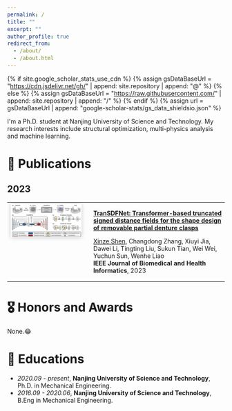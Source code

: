 ```yaml
---
permalink: /
title: ""
excerpt: ""
author_profile: true
redirect_from: 
  - /about/
  - /about.html
---
```


{% if site.google_scholar_stats_use_cdn %}
{% assign gsDataBaseUrl = "https://cdn.jsdelivr.net/gh/" | append: site.repository | append: "@" %}
{% else %}
{% assign gsDataBaseUrl = "https://raw.githubusercontent.com/" | append: site.repository | append: "/" %}
{% endif %}
{% assign url = gsDataBaseUrl | append: "google-scholar-stats/gs_data_shieldsio.json" %}

<span class='anchor' id='about-me'></span>

I'm a Ph.D. student at Nanjing University of Science and Technology. My research interests include structural optimization, multi-physics analysis and machine learning.

# 📝 Publications 
## 2023
<!-- - **Xinze Shen**, Changdong Zhang, Xiuyi Jia, Dawei Li, Tingting Liu, Sukun Tian, Wei Wei, Yuchun Sun, Wenhe Liao. [TranSDFNet: Transformer-based truncated signed distance fields for the shape design of removable partial denture clasps.](https://ieeexplore.ieee.org/abstract/document/10188897) IEEE Journal of Biomedical and Health Informatics, 2023, 27(10): 4950-4960. -->

<div align="center">
<table rules="none" style="width: 100%; border-collapse: collapse; border: none;">
<tr>
<td style="padding-right: 20px; vertical-align: top; border: none;">
    <div style="border: 0px solid #ddd; border-radius: 5px; padding: 1px; background-color: white;display: inline-block;">
        <img src="/images/paper-fig/transdfnet.png" alt="transdfnet" 
             style="max-width: 100%; height: auto; box-shadow: 0px 0px 10px rgba(0,0,0,0.2);display: block;">
    </div>
</td>
<td style="vertical-align: top; border: none; width: 61.8%;">
    <p><strong><a href="https://ieeexplore.ieee.org/abstract/document/10188897">TranSDFNet: Transformer-based truncated signed distance fields for the shape design of removable partial denture clasps</a></strong></p>
    <p><u>Xinze Shen</u>, Changdong Zhang, Xiuyi Jia, Dawei Li, Tingting Liu, Sukun Tian, Wei Wei, Yuchun Sun, Wenhe Liao<br><strong>IEEE Journal of Biomedical and Health Informatics</strong>, 2023</p>
</td>
</tr>
</table>
</div>

# 🎖 Honors and Awards
None.😂

# 📖 Educations
- *2020.09 - present*, **Nanjing University of Science and Technology**, Ph.D. in Mechanical Engineering. 
- *2016.09 - 2020.06*, **Nanjing University of Science and Technology**, B.Eng in Mechanical Engineering. 
